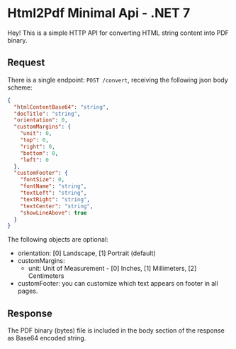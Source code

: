 # Html2Pdf Minimal Api - .NET 7

Hey!
This is a simple HTTP API for converting HTML string content into PDF binary.

## Request 

There is a single endpoint: `POST /convert`, receiving the following json body scheme:
```json
{
  "htmlContentBase64": "string",
  "docTitle": "string",
  "orientation": 0,
  "customMargins": {
    "unit": 0,
    "top": 0,
    "right": 0,
    "bottom": 0,
    "left": 0
  },
  "customFooter": {
    "fontSize": 0,
    "fontName": "string",
    "textLeft": "string",
    "textRight": "string",
    "textCenter": "string",
    "showLineAbove": true
  }
}
```

The following objects are optional:
- orientation: [0] Landscape, [1] Portrait (default)
- customMargins:
  - unit: Unit of Measurement - [0] Inches, [1] Millimeters, [2] Centimeters
- customFooter: you can customize which text appears on footer in all pages.

## Response
The PDF binary (bytes) file is included in the body section of the response as Base64 encoded string. 


